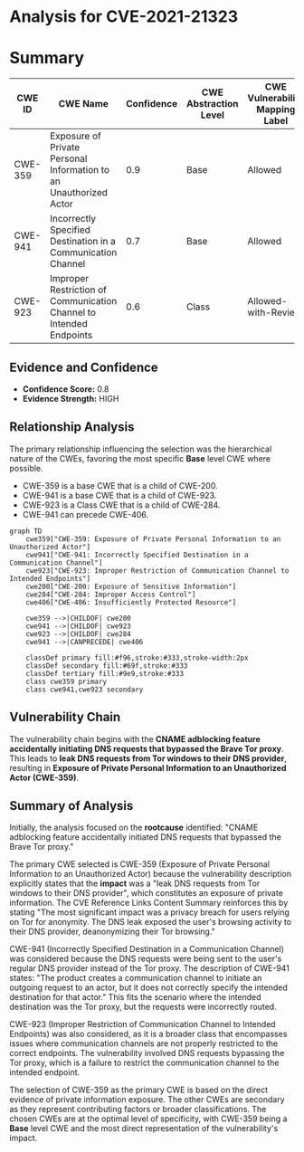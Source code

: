 # Analysis for CVE-2021-21323

# Summary
| CWE ID | CWE Name | Confidence | CWE Abstraction Level | CWE Vulnerability Mapping Label | CWE-Vulnerability Mapping Notes |
|---|---|---|---|---|---|
| CWE-359 | Exposure of Private Personal Information to an Unauthorized Actor | 0.9 | Base | Allowed | Primary CWE |
| CWE-941 | Incorrectly Specified Destination in a Communication Channel | 0.7 | Base | Allowed | Secondary Candidate |
| CWE-923 | Improper Restriction of Communication Channel to Intended Endpoints | 0.6 | Class | Allowed-with-Review | Secondary Candidate |

## Evidence and Confidence

*   **Confidence Score:** 0.8
*   **Evidence Strength:** HIGH

## Relationship Analysis
The primary relationship influencing the selection was the hierarchical nature of the CWEs, favoring the most specific **Base** level CWE where possible.

-   CWE-359 is a base CWE that is a child of CWE-200.
-   CWE-941 is a base CWE that is a child of CWE-923.
-   CWE-923 is a Class CWE that is a child of CWE-284.
-   CWE-941 can precede CWE-406.

```mermaid
graph TD
    cwe359["CWE-359: Exposure of Private Personal Information to an Unauthorized Actor"]
    cwe941["CWE-941: Incorrectly Specified Destination in a Communication Channel"]
    cwe923["CWE-923: Improper Restriction of Communication Channel to Intended Endpoints"]
    cwe200["CWE-200: Exposure of Sensitive Information"]
    cwe284["CWE-284: Improper Access Control"]
    cwe406["CWE-406: Insufficiently Protected Resource"]

    cwe359 -->|CHILDOF| cwe200
    cwe941 -->|CHILDOF| cwe923
    cwe923 -->|CHILDOF| cwe284
    cwe941 -->|CANPRECEDE| cwe406
    
    classDef primary fill:#f96,stroke:#333,stroke-width:2px
    classDef secondary fill:#69f,stroke:#333
    classDef tertiary fill:#9e9,stroke:#333
    class cwe359 primary
    class cwe941,cwe923 secondary
```

## Vulnerability Chain
The vulnerability chain begins with the **CNAME adblocking feature accidentally initiating DNS requests that bypassed the Brave Tor proxy**. This leads to **leak DNS requests from Tor windows to their DNS provider**, resulting in **Exposure of Private Personal Information to an Unauthorized Actor (CWE-359)**.

## Summary of Analysis
Initially, the analysis focused on the **rootcause** identified: "CNAME adblocking feature accidentally initiated DNS requests that bypassed the Brave Tor proxy."

The primary CWE selected is CWE-359 (Exposure of Private Personal Information to an Unauthorized Actor) because the vulnerability description explicitly states that the **impact** was a "leak DNS requests from Tor windows to their DNS provider", which constitutes an exposure of private information. The CVE Reference Links Content Summary reinforces this by stating "The most significant impact was a privacy breach for users relying on Tor for anonymity. The DNS leak exposed the user's browsing activity to their DNS provider, deanonymizing their Tor browsing."

CWE-941 (Incorrectly Specified Destination in a Communication Channel) was considered because the DNS requests were being sent to the user's regular DNS provider instead of the Tor proxy. The description of CWE-941 states: "The product creates a communication channel to initiate an outgoing request to an actor, but it does not correctly specify the intended destination for that actor." This fits the scenario where the intended destination was the Tor proxy, but the requests were incorrectly routed.

CWE-923 (Improper Restriction of Communication Channel to Intended Endpoints) was also considered, as it is a broader class that encompasses issues where communication channels are not properly restricted to the correct endpoints. The vulnerability involved DNS requests bypassing the Tor proxy, which is a failure to restrict the communication channel to the intended endpoint.

The selection of CWE-359 as the primary CWE is based on the direct evidence of private information exposure. The other CWEs are secondary as they represent contributing factors or broader classifications. The chosen CWEs are at the optimal level of specificity, with CWE-359 being a **Base** level CWE and the most direct representation of the vulnerability's impact.
